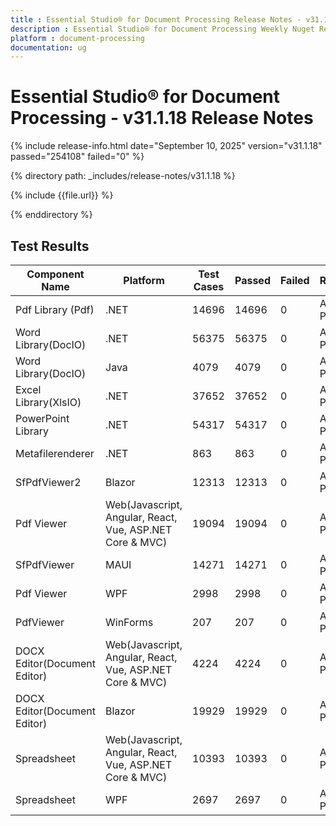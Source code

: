 ```yaml
---
title : Essential Studio® for Document Processing Release Notes - v31.1.18
description : Essential Studio® for Document Processing Weekly Nuget Release  - Release Notes - v31.1.18
platform : document-processing
documentation: ug
---
```


# Essential Studio® for Document Processing - v31.1.18 Release Notes 

{% include release-info.html date="September 10, 2025"  version="v31.1.18"  passed="254108" failed="0"  %}

{% directory path: _includes/release-notes/v31.1.18 %}

{% include {{file.url}} %}

{% enddirectory %}

## Test Results


| Component Name               | Platform                                                 | Test Cases | Passed | Failed | Remarks    |
|------------------------------|----------------------------------------------------------|------------|--------|--------|------------|
| Pdf Library (Pdf)            | .NET                                                     | 14696      | 14696  | 0      | All Passed |
| Word Library(DocIO)          | .NET                                                     | 56375      | 56375  | 0      | All Passed |
| Word Library(DocIO)          | Java                                                     | 4079       | 4079   | 0      | All Passed |
| Excel Library(XlsIO)         | .NET                                                     | 37652      | 37652  | 0      | All Passed |
| PowerPoint Library           | .NET                                                     | 54317      | 54317  | 0      | All Passed |
| Metafilerenderer             | .NET                                                     | 863        | 863    | 0      | All Passed |
| SfPdfViewer2                 | Blazor                                                   | 12313      | 12313  | 0      | All Passed |
| Pdf Viewer                   | Web(Javascript, Angular, React, Vue, ASP.NET Core & MVC) | 19094      | 19094  | 0      | All Passed |
| SfPdfViewer                  | MAUI                                                     | 14271      | 14271  | 0      | All Passed |
| Pdf Viewer                   | WPF                                                      | 2998       | 2998   | 0      | All Passed |
| PdfViewer                    | WinForms                                                 | 207        | 207    | 0      | All Passed |
| DOCX Editor(Document Editor) | Web(Javascript, Angular, React, Vue, ASP.NET Core & MVC) | 4224       | 4224   | 0      | All Passed |
| DOCX Editor(Document Editor) | Blazor                                                   | 19929      | 19929  | 0      | All Passed |
| Spreadsheet                  | Web(Javascript, Angular, React, Vue, ASP.NET Core & MVC) | 10393      | 10393  | 0      | All Passed |
| Spreadsheet                  | WPF                                                      | 2697       | 2697   | 0      | All Passed |